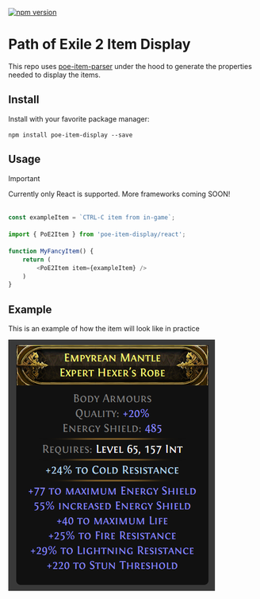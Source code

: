 [![npm version](https://badge.fury.io/js/poe-item-display.svg)](https://badge.fury.io/js/poe-item-display)

# Path of Exile 2 Item Display

This repo uses [poe-item-parser](https://github.com/Path-of-Tools/poe-item-parser) under the hood to generate the properties needed to display the items.

## Install

Install with your favorite package manager:

`npm install poe-item-display --save`

## Usage

> [!IMPORTANT]
> Currently only React is supported. More frameworks coming SOON!

```ts

const exampleItem = `CTRL-C item from in-game`;

import { PoE2Item } from 'poe-item-display/react';

function MyFancyItem() {
    return (
        <PoE2Item item={exampleItem} />
    )
}
```

## Example

This is an example of how the item will look like in practice

![Item in action](docs/example.png)